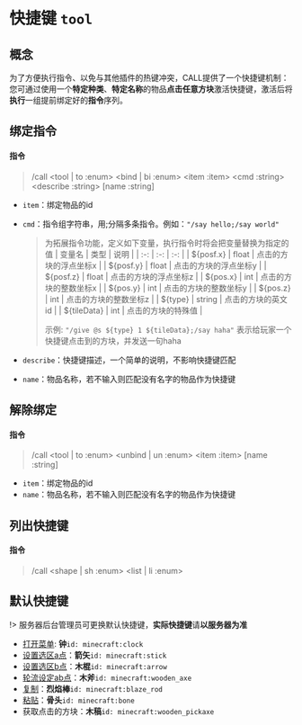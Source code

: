 # 快捷键 `tool`
## 概念
为了方便执行指令、以免与其他插件的热键冲突，CALL提供了一个快捷键机制：  
您可通过使用一个**特定种类**、**特定名称**的物品**点击任意方块**激活快捷键，激活后将**执行**一组提前绑定好的**指令**序列。

## 绑定指令

#### 指令

> /call \<tool | to :enum\> \<bind | bi :enum\> \<item :item\> \<cmd :string\> \<describe :string\> \[name :string\]

- `item`：绑定物品的id
- `cmd`：指令组字符串，用;分隔多条指令。例如：`"/say hello;/say world"`

    > 为拓展指令功能，定义如下变量，执行指令时将会把变量替换为指定的值
    | 变量名 | 类型 | 说明 |
    | :-: | :-: | :-: |
    | ${posf.x} | float | 点击的方块的浮点坐标x |
    | ${posf.y} | float | 点击的方块的浮点坐标y |
    | ${posf.z} | float | 点击的方块的浮点坐标z |
    | ${pos.x} | int | 点击的方块的整数坐标x |
    | ${pos.y} | int | 点击的方块的整数坐标y |
    | ${pos.z} | int | 点击的方块的整数坐标z |
    | ${type} | string | 点击的方块的英文id |
    | ${tileData} | int | 点击的方块的特殊值 |
    >
    > 示例: `"/give @s ${type} 1 ${tileData};/say haha"` 表示给玩家一个快捷键点击到的方块，并发送一句haha

- `describe`：快捷键描述，一个简单的说明，不影响快捷键匹配
- `name`：物品名称，若不输入则匹配没有名字的物品作为快捷键

## 解除绑定
#### 指令

> /call \<tool | to :enum\> \<unbind | un :enum\> \<item :item\> \[name :string\]

- `item`：绑定物品的id
- `name`：物品名称，若不输入则匹配没有名字的物品作为快捷键

## 列出快捷键

#### 指令

> /call \<shape | sh :enum\> \<list | li :enum\>

## 默认快捷键

!> 服务器后台管理员可更换默认快捷键，**实际快捷键**请**以服务器为准**

- [打开菜单](user/function/menu?id=%e6%89%93%e5%bc%80%e8%8f%9c%e5%8d%95-menu): **钟**`id: minecraft:clock`
- [设置选区a点](user/function/area?id=%e8%ae%be%e7%bd%ae%e9%80%89%e5%8c%baa%e7%82%b9)：**箭矢**`id: minecraft:stick`
- [设置选区b点](user/function/area?id=%e8%ae%be%e7%bd%ae%e9%80%89%e5%8c%bab%e7%82%b9)：**木棍**`id: minecraft:arrow`
- [轮流设定ab点](user/function/area?id=%e8%bd%ae%e6%b5%81%e8%ae%be%e5%ae%9aab%e7%82%b9)：**木斧**`id: minecraft:wooden_axe`
- [复制](user/function/other?id=%e5%a4%8d%e5%88%b6-copy)：**烈焰棒**`id: minecraft:blaze_rod`
- [粘贴](user/function/other?id=%e7%b2%98%e8%b4%b4-paste)：**骨头**`id: minecraft:bone`
- 获取点击的方块：**木稿**`id: minecraft:wooden_pickaxe`